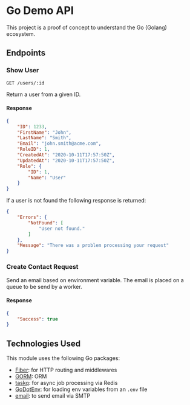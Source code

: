 # Go Demo API

This project is a proof of concept to understand the Go (Golang) ecosystem.

## Endpoints

### Show User

`GET /users/:id`

Return a user from a given ID.

#### Response

```json
{
    "ID": 1233,
    "FirstName": "John",
    "LastName": "Smith",
    "Email": "john.smith@acme.com",
    "RoleID": 1,
    "CreatedAt": "2020-10-11T17:57:50Z",
    "UpdatedAt": "2020-10-11T17:57:50Z",
    "Role": {
        "ID": 1,
        "Name": "User"
    }
}
```

If a user is not found the following response is returned:

```json
{
    "Errors": {
        "NotFound": [
            "User not found."
        ]
    },
    "Message": "There was a problem processing your request"
}
```

### Create Contact Request

Send an email based on environment variable. The email is placed on a queue to be send by a worker.

#### Response

```json
{
    "Success": true
}
```

## Technologies Used

This module uses the following Go packages:

- [Fiber](https://github.com/gofiber/fiber): for HTTP routing and middlewares
- [GORM](https://github.com/go-gorm/gorm): ORM
- [taskq](https://github.com/vmihailenco/taskq): for async job processing via Redis
- [GoDotEnv](https://github.com/joho/godotenv): for loading env variables from an `.env` file
- [email](https://github.com/jordan-wright/email): to send email via SMTP
